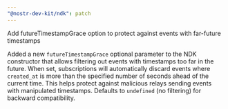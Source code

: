 ```yaml
---
"@nostr-dev-kit/ndk": patch
---
```


Add futureTimestampGrace option to protect against events with far-future timestamps

Added a new `futureTimestampGrace` optional parameter to the NDK constructor that allows filtering out events with timestamps too far in the future. When set, subscriptions will automatically discard events where `created_at` is more than the specified number of seconds ahead of the current time. This helps protect against malicious relays sending events with manipulated timestamps. Defaults to `undefined` (no filtering) for backward compatibility.
